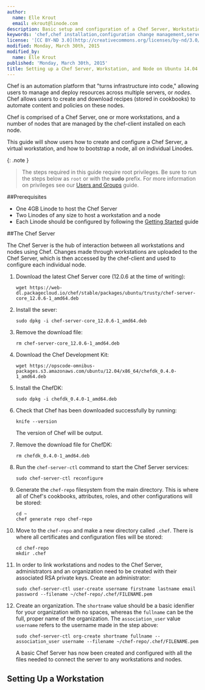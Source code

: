 ```yaml
---
author:
  name: Elle Krout
  email: ekrout@linode.com
description: Basic setup and configuration of a Chef Server, Workstation, and Node
keywords: 'chef,chef installation,configuration change management,server automation,chef server,chef workstation,chef-client,knife'
license: '[CC BY-ND 3.0](http://creativecommons.org/licenses/by-nd/3.0/us/)'
modified: Monday, March 30th, 2015
modified_by:
  name: Elle Krout
published: 'Monday, March 30th, 2015'
title: Setting up a Chef Server, Workstation, and Node on Ubuntu 14.04
---
```


Chef is an automation platform that "turns infrastructure into code," allowing users to manage and deploy resources across multiple servers, or *nodes*. Chef allows users to create and download recipes (stored in cookbooks) to automate content and policies on these nodes.

Chef is comprised of a Chef Server, one or more workstations, and a number of nodes that are managed by the chef-client installed on each node.

This guide will show users how to create and configure a Chef Server, a virtual workstation, and how to bootstrap a node, all on individual Linodes.

{: .note }
>The steps required in this guide require root privileges. Be sure to run the steps below as `root` or with the **sudo** prefix. For more information on privileges see our [Users and Groups](/docs/tools-reference/linux-users-and-groups) guide.

##Prerequisites

-	One 4GB Linode to host the Chef Server
-	Two Linodes of any size to host a workstation and a node
-	Each Linode should be configured by following the [Getting Started](/docs/getting-started) guide


##The Chef Server

The Chef Server is the hub of interaction between all workstations and nodes using Chef. Changes made through workstations are uploaded to the Chef Server, which is then accessed by the chef-client and used to configure each individual node.

1.	Download the latest Chef Server core (12.0.6 at the time of writing):

		wget https://web-dl.packagecloud.io/chef/stable/packages/ubuntu/trusty/chef-server-core_12.0.6-1_amd64.deb

2.	Install the sever:

		sudo dpkg -i chef-server-core_12.0.6-1_amd64.deb

3.	Remove the download file:

		rm chef-server-core_12.0.6-1_amd64.deb

4.	Download the Chef Development Kit:

		wget https://opscode-omnibus-packages.s3.amazonaws.com/ubuntu/12.04/x86_64/chefdk_0.4.0-1_amd64.deb

5.	Install the ChefDK:

		sudo dpkg -i chefdk_0.4.0-1_amd64.deb

6.	Check that Chef has been downloaded successfully by running:

		knife --version

	The version of Chef will be output.

7.	Remove the download file for ChefDK:

		rm chefdk_0.4.0-1_amd64.deb

8.	Run the `chef-server-ctl` command to start the Chef Server services:

		sudo chef-server-ctl reconfigure

9.	Generate the `chef-repo` filesystem from the main directory. This is where all of Chef's cookbooks, attributes, roles, and other configurations will be stored:

		cd ~
		chef generate repo chef-repo

10.	Move to the `chef-repo` and make a new directory called `.chef`. There is where all certificates and configuration files will be stored:

		cd chef-repo
		mkdir .chef

11.	In order to link workstations and nodes to the Chef Server, administrators and an organization need to be created with their associated RSA private keys. Create an administrator:

		sudo chef-server-ctl user-create username firstname lastname email password --filename ~/chef-repo/.chef/FILENAME.pem

12. Create an organization. The `shortname` value should be a basic idenifier for your organization with no spaces, whereas the `fullname` can be the full, proper name of the organization. The `association_user`  value `username` refers to the username made in the step above:

		sudo chef-server-ctl org-create shortname fullname --association_user username --filename ~/chef-repo/.chef/FILENAME.pem

	A basic Chef Server has now been created and configured with all the files needed to connect the server to any workstations and nodes.

## Setting Up a Workstation

